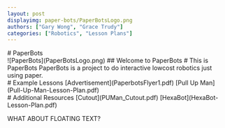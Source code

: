 ```yaml
---
layout: post
displayimg: paper-bots/PaperBotsLogo.png
authors: ["Gary Wong", "Grace Trudy"]
categories: ["Robotics", "Lesson Plans"]
---
```


<div class="sitetitle" markdown="1">
# PaperBots
</div>

<div class="largeheaderimg" markdown="1">
![PaperBots](PaperBotsLogo.png)
## Welcome to PaperBots
# This is PaperBots
PaperBots is a project to do interactive lowcost robotics just using paper.
</div>

<!--
<div class="video-text-overlay" markdown="1">
!--PASTE AN IFRAME LINK HERE--
## YOUR VIDEO SUBTITLE
# YOUR VIDEO TITLE
THIS IS WHERE YOU CAN WRITE A DESCRIPTION ABOUT YOUR VIDEO.
</div>
-->

<div class="pdf" markdown="1">
# Example Lessons
[Advertisement](PaperbotsFlyer1.pdf)
[Pull Up Man](Pull-Up-Man-Lesson-Plan.pdf)
</div>

<div class="pdf" markdown="1">
# Additional Resources
[Cutout](PUMan_Cutout.pdf)
[HexaBot](HexaBot-Lesson-Plan.pdf)
</div>

WHAT ABOUT FLOATING TEXT?
